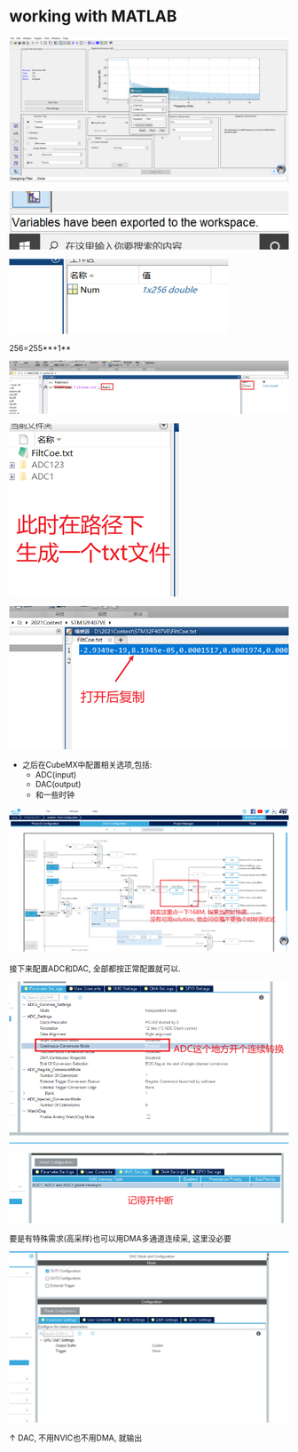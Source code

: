 # working with MATLAB

![](assets/markdown-img-paste-20210724120054478.png)

![](assets/markdown-img-paste-20210724120107751.png)

![](assets/markdown-img-paste-20210724120133715.png)

256=255**+1**


![](assets/markdown-img-paste-20210724120406582.png)

![](assets/markdown-img-paste-20210724120602626.png)

![](assets/markdown-img-paste-20210724120651155.png)

- 之后在CubeMX中配置相关选项,包括:
    - ADC(input)
    - DAC(output)
    - 和一些时钟

![](assets/markdown-img-paste-20210724121850473.png)

接下来配置ADC和DAC, 全部都按正常配置就可以.

![](assets/markdown-img-paste-20210724122434553.png)

![](assets/markdown-img-paste-20210724122522112.png)

要是有特殊需求(高采样)也可以用DMA多通道连续采, 这里没必要


![](assets/markdown-img-paste-20210724122712965.png)

↑ DAC, 不用NVIC也不用DMA, 就输出
